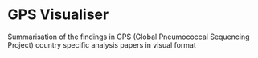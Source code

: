 # GPS Visualiser
Summarisation of the findings in GPS (Global Pneumococcal Sequencing Project) country specific analysis papers in visual format
